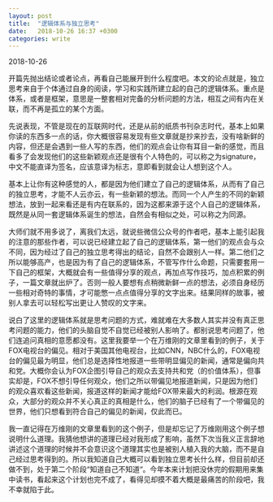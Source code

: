 ```yaml
---
layout: post
title:  "逻辑体系与独立思考"
date:   2018-10-26 16:37 +0300
categories: write
---
```


2018-10-26

开篇先抛出结论或者论点，再看自己能展开到什么程度吧。本文的论点就是，独立思考来自于个体通过自身的阅读，学习和实践所建立起的自己的逻辑体系。重点是体系，或者是框架，意思是一整套相对完备的分析问题的方法，相互之间有内在关联，而不再是孤立的某个方面。

先说表现，不管是现在的互联网时代，还是从前的纸质书刊杂志时代，基本上如果你读的东西多一点的话，你大概很容易发现有些文章就是抄来抄去，没有啥新鲜的内容，但还是会遇到一些人写的东西，他们的观点会让你有耳目一新的感觉，而且看多了会发现他们的这些新颖观点还是很有个人特色的，可以称之为signature，中文不能直译为签名，应该意译为标志，意即看到就会让人想到这个人。

基本上让你有这种感觉的人，都是因为他们建立了自己的逻辑体系，从而有了自己的独立思考，才能不人云亦云，有一些新颖的想法。而同一个人产生的不同的新颖想法，放到一起来看还是有内在联系的，因为这都来源于这个人自己的逻辑体系，既然是从同一套逻辑体系诞生的想法，自然会有相似之处，可以称之为同源。

大师们就不用多说了，离我们太远，就说些微信公众号的作者吧，基本上能引起我的注意的那些作者，可以说已经建立起了自己的逻辑体系，第一他们的观点会与众不同，因为经过了自己的独立思考得出的结论，自然不会跟别人一样。第二他们之所以能够高产，也是因为有了自己的逻辑体系，不管写作什么命题，只需要套用一下自己的框架，大概就会有一些值得分享的观点，再加点写作技巧，加点积累的例子，一篇文章就出炉了。否则一般人要想有点稍微新鲜一点的想法，必须自身经历一些相对奇特的事情，才可能憋一点点值得分享的文字出来。结果同样的故事，被别人拿去可以轻松写出更让人赞叹的文字来。

说白了这里的逻辑体系就是思考问题的方式，难就难在大多数人其实并没有真正思考问题的能力，他们的头脑自觉不自觉已经被别人影响了。都别说思考问题了，他们连追问真相的意愿都没有。这里我要举一个在万维刚的文章里看到的例子，关于FOX电视台的偏见。相对于美国其他电视台，比如CNN，NBC什么的，FOX电视台的偏见最为明显，他们总是选择性地报道一些带明显偏见的新闻，通常是偏向共和党。大概你会认为FOX企图引导自己的观众去支持共和党（的价值体系），但事实却是，FOX不想引导任何观众，他们之所以带偏见地报道新闻，只是因为他们的观众喜欢看这些新闻，报道这样的新闻才能给FOX带来最大的利润。根源在观众，大部分的观众并不关心真正的真相是什么，他们的脑子已经有了一个带偏见的世界，他们只想看到符合自己的偏见的新闻，仅此而已。

我一直记得在万维刚的文章里看到的这个例子，但是却忘记了万维刚用这个例子想说明什么道理。我猜他想讲的道理已经对我形成了影响，虽然下次当我义正言辞地讲述这个道理的时候并不会意识这个道理其实也是被别人植入我的大脑，而不是自己经过思考得到的。所以我知道自己大概可以看到独立思考长什么样，但目前却还做不到，处于第二个阶段“知道自己不知道“。今年本来计划把没休完的假期用来集中读书，看起来这个计划也完不成了，看得见却摸不着大概是最痛苦的阶段吧，我不幸就陷于此。




<!--end-->
